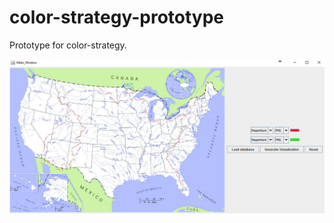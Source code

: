 # color-strategy-prototype
Prototype for color-strategy.

![Image of program](https://github.com/demourak/color-strategy-prototype/blob/master/Screenshot.PNG?raw=true)